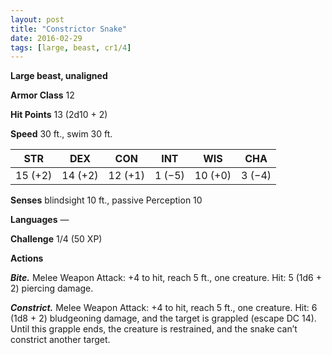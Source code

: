 ```yaml
---
layout: post
title: "Constrictor Snake"
date: 2016-02-29
tags: [large, beast, cr1/4]
---
```


**Large beast, unaligned**

**Armor Class** 12

**Hit Points** 13 (2d10 + 2)

**Speed** 30 ft., swim 30 ft.

|   STR   |   DEX   |   CON   |   INT   |   WIS   |   CHA   |
|:-----:|:-----:|:-----:|:-----:|:-----:|:-----:|
| 15 (+2) | 14 (+2) | 12 (+1) | 1 (−5) | 10 (+0) | 3 (−4) |

**Senses** blindsight 10 ft., passive Perception 10 

**Languages** — 

**Challenge** 1/4 (50 XP)

**Actions** 

***Bite.*** Melee Weapon Attack: +4 to hit, reach 5 ft., one creature. Hit: 5 (1d6 + 2) piercing damage. 

***Constrict.*** Melee Weapon Attack: +4 to hit, reach 5 ft., one creature. Hit: 6 (1d8 + 2) bludgeoning damage, and the target is grappled (escape DC 14). Until this grapple ends, the creature is restrained, and the snake can’t constrict another target.
